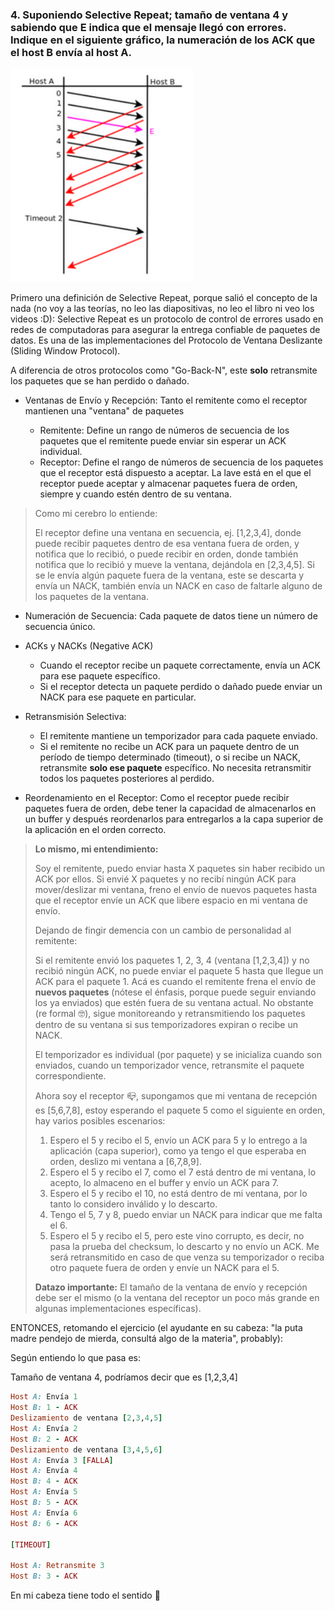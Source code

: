### 4. Suponiendo Selective Repeat; tamaño de ventana 4 y sabiendo que E indica que el mensaje llegó con errores. Indique en el siguiente gráfico, la numeración de los ACK que el host B envía al host A.

![alt text](ejercicio4.png)

Primero una definición de Selective Repeat, porque salió el concepto de la nada (no voy a las teorías, no leo las diapositivas, no leo el libro ni veo los videos :D): Selective Repeat es un protocolo de control de errores usado en redes de computadoras para asegurar la entrega confiable de paquetes de datos. Es una de las implementaciones del Protocolo de Ventana Deslizante (Sliding Window Protocol).

A diferencia de otros protocolos como "Go-Back-N", este **solo** retransmite los paquetes que se han perdido o dañado.

- Ventanas de Envío y Recepción: Tanto el remitente como el receptor mantienen una "ventana" de paquetes

    - Remitente: Define un rango de números de secuencia de los paquetes que el remitente puede enviar sin esperar un ACK individual.
    - Receptor: Define el rango de números de secuencia de los paquetes que el receptor está dispuesto a aceptar. La lave está en el que el receptor puede aceptar y almacenar paquetes fuera de orden, siempre y cuando estén dentro de su ventana.

>Como mi cerebro lo entiende:
>
>El receptor define una ventana en secuencia, ej. [1,2,3,4], donde puede recibir paquetes dentro de esa ventana fuera de orden, y notifica que lo recibió, o puede recibir en orden, donde también notifica que lo recibió y mueve la ventana, dejándola en [2,3,4,5].
>Si se le envía algún paquete fuera de la ventana, este se descarta y envía un NACK, también envía un NACK en caso de faltarle alguno de los paquetes de la ventana.

- Numeración de Secuencia: Cada paquete de datos tiene un número de secuencia único.

- ACKs y NACKs (Negative ACK)

    - Cuando el receptor recibe un paquete correctamente, envía un ACK para ese paquete específico.
    - Si el receptor detecta un paquete perdido o dañado puede enviar un NACK para ese paquete en particular.

- Retransmisión Selectiva:

    - El remitente mantiene un temporizador para cada paquete enviado.
    - Si el remitente no recibe un ACK para un paquete dentro de un período de tiempo determinado (timeout), o si recibe un NACK, retransmite **solo ese paquete** específico. No necesita retransmitir todos los paquetes posteriores al perdido.

- Reordenamiento en el Receptor: Como el receptor puede recibir paquetes fuera de orden, debe tener la capacidad de almacenarlos en un buffer y después reordenarlos para entregarlos a la capa superior de la aplicación en el orden correcto.

>**Lo mismo, mi entendimiento:**
>
>Soy el remitente, puedo enviar hasta X paquetes sin haber recibido un ACK por ellos. Si envié X paquetes y no recibí ningún ACK para mover/deslizar mi ventana, freno el envío de nuevos paquetes hasta que el receptor envíe un ACK que libere espacio en mi ventana de envío.
>
>Dejando de fingir demencia con un cambio de personalidad al remitente:
>
>Si el remitente envió los paquetes 1, 2, 3, 4 (ventana [1,2,3,4]) y no recibió ningún ACK, no puede enviar el paquete 5 hasta que llegue un ACK para el paquete 1. Acá es cuando el remitente frena el envío de **nuevos paquetes** (nótese el énfasis, porque puede seguir enviando los ya enviados) que estén fuera de su ventana actual. No obstante (re formal 🤓), sigue monitoreando y retransmitiendo los paquetes dentro de su ventana si sus temporizadores expiran o recibe un NACK.
>
>El temporizador es individual (por paquete) y se inicializa cuando son enviados, cuando un temporizador vence, retransmite el paquete correspondiente.
>
>Ahora soy el receptor 📪, supongamos que mi ventana de recepción es [5,6,7,8], estoy esperando el paquete 5 como el siguiente en orden, hay varios posibles escenarios:
>
>1) Espero el 5 y recibo el 5, envío un ACK para 5 y lo entrego a la aplicación (capa superior), como ya tengo el que esperaba en orden, deslizo mi ventana a [6,7,8,9].
>2) Espero el 5 y recibo el 7, como el 7 está dentro de mi ventana, lo acepto, lo almaceno en el buffer y envío un ACK para 7.
>3) Espero el 5 y recibo el 10, no está dentro de mi ventana, por lo tanto lo considero inválido y lo descarto.
>4) Tengo el 5, 7 y 8, puedo enviar un NACK para indicar que me falta el 6.
>5) Espero el 5 y recibo el 5, pero este vino corrupto, es decir, no pasa la prueba del checksum, lo descarto y no envío un ACK. Me será retransmitido en caso de que venza su temporizador o reciba otro paquete fuera de orden y envíe un NACK para el 5.
>
>**Datazo importante:** El tamaño de la ventana de envío y recepción debe ser el mismo (o la ventana del receptor un poco más grande en algunas implementaciones específicas).


ENTONCES, retomando el ejercicio (el ayudante en su cabeza: "la puta madre pendejo de mierda, consultá algo de la materia", probably):

Según entiendo lo que pasa es:

Tamaño de ventana 4, podríamos decir que es [1,2,3,4]

```ruby
Host A: Envía 1
Host B: 1 - ACK
Deslizamiento de ventana [2,3,4,5]
Host A: Envía 2
Host B: 2 - ACK
Deslizamiento de ventana [3,4,5,6]
Host A: Envía 3 [FALLA]
Host A: Envía 4
Host B: 4 - ACK
Host A: Envía 5
Host B: 5 - ACK
Host A: Envía 6
Host B: 6 - ACK

[TIMEOUT]

Host A: Retransmite 3
Host B: 3 - ACK
```

En mi cabeza tiene todo el sentido 🤠 